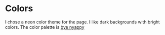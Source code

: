 # Colors

I chose a neon color theme for the page. I like dark backgrounds with bright colors. The color palette is [bye nyappy](https://www.colourlovers.com/palette/288266/bye_nyappy)